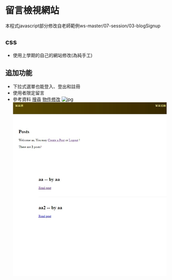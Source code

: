 # 留言檢視網站

本程式javascript部分修改自老師範例ws-master/07-session/03-blogSignup
## css 
* 使用上學期的自己的網站修改(為純手工)
## 追加功能
* 下拉式選單也能登入、登出和註冊
* 使用者限定留言
* 參考資料
[搜尋](https://ithelp.ithome.com.tw/articles/10194206)
[物件修改](https://blog.typeart.cc/%E7%89%A9%E4%BB%B6%E5%AD%98%E5%9C%A8%E9%99%A3%E5%88%97%E8%A3%A1%E7%9A%84%E6%90%9C%E5%B0%8B%E6%96%B9%E6%B3%95/)
![jpg](https://github.com/cabdy1735/ws110a/blob/master/%E5%85%A8.jpg)
![.jpg](https://github.com/cabdy1735/ws110a/blob/master/%E9%99%90%E5%AE%9A.jpg)
